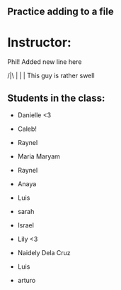 ## Practice adding to a file

# Instructor:

Phil! Added new line here

/|\ 
 |
 |
 | This guy is rather swell

## Students in the class:

- Danielle <3

- Caleb!

- Raynel

- Maria Maryam

- Raynel

- Anaya

- Luis

- sarah 

- Israel

- Lily <3

- Naidely Dela Cruz

- Luis

- arturo

